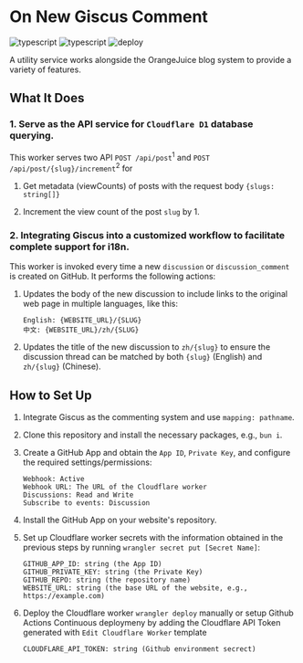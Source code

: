 # On New Giscus Comment

![typescript](https://img.shields.io/badge/Typescript-3178c6?logo=typescript&logoColor=fff)
![typescript](https://img.shields.io/badge/Drizzle%20ORM-89bf09?logo=drizzle&logoColor=fff)
![deploy](https://img.shields.io/github/deployments/orangejuice/on-new-giscus-comment/production?logo=cloudflare-workers&label=Cloudflare%20Worker)

A utility service works alongside the OrangeJuice blog system to provide a variety of features.

## What It Does

### 1. Serve as the API service for `Cloudflare D1` database querying.

This worker serves two API `POST /api/post`<sup>1</sup> and `POST /api/post/{slug}/increment`<sup>2</sup> for 

1. Get metadata (viewCounts) of posts with the request body `{slugs: string[]}`

2. Increment the view count of the post `slug` by 1.

### 2. Integrating Giscus into a customized workflow to facilitate complete support for i18n.

This worker is invoked every time a new `discussion` or `discussion_comment` is created on GitHub. It performs the following actions:

1. Updates the body of the new discussion to include links to the original web page in multiple languages, like this:
   ```
   English: {WEBSITE_URL}/{SLUG}
   中文: {WEBSITE_URL}/zh/{SLUG}
   ```

2. Updates the title of the new discussion to `zh/{slug}` to ensure the discussion thread can be matched by both `{slug}` (English) and `zh/{slug}` (Chinese).

## How to Set Up

1. Integrate Giscus as the commenting system and use `mapping: pathname`.

2. Clone this repository and install the necessary packages, e.g., `bun i`.

3. Create a GitHub App and obtain the `App ID`, `Private Key`, and configure the required settings/permissions:
   ```
   Webhook: Active
   Webhook URL: The URL of the Cloudflare worker
   Discussions: Read and Write
   Subscribe to events: Discussion
   ```

4. Install the GitHub App on your website's repository.

5. Set up Cloudflare worker secrets with the information obtained in the previous steps by running `wrangler secret put [Secret Name]`:
   ```
   GITHUB_APP_ID: string (the App ID)
   GITHUB_PRIVATE_KEY: string (the Private Key)
   GITHUB_REPO: string (the repository name)
   WEBSITE_URL: string (the base URL of the website, e.g., https://example.com)
   ```

6. Deploy the Cloudflare worker `wrangler deploy` manually or setup Github Actions Continuous deploymeny by adding the Cloudflare API Token generated with `Edit Cloudflare Worker` template
   ```
   CLOUDFLARE_API_TOKEN: string (Github environment secrect)
   ```
